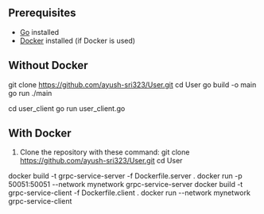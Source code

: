 

## Prerequisites

- [Go](https://golang.org/) installed
- [Docker](https://www.docker.com/) installed (if Docker is used)

## Without Docker
git clone https://github.com/ayush-sri323/User.git
cd User
go build -o main
go run ./main

cd user_client
go run user_client.go

## With Docker

1. Clone the repository with these command:
git clone https://github.com/ayush-sri323/User.git
cd User

docker build -t grpc-service-server -f Dockerfile.server .
docker run -p 50051:50051 --network mynetwork grpc-service-server
docker build -t grpc-service-client -f Dockerfile.client .
docker run --network mynetwork grpc-service-client


